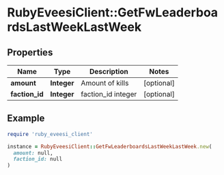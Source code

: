 # RubyEveesiClient::GetFwLeaderboardsLastWeekLastWeek

## Properties

| Name | Type | Description | Notes |
| ---- | ---- | ----------- | ----- |
| **amount** | **Integer** | Amount of kills | [optional] |
| **faction_id** | **Integer** | faction_id integer | [optional] |

## Example

```ruby
require 'ruby_eveesi_client'

instance = RubyEveesiClient::GetFwLeaderboardsLastWeekLastWeek.new(
  amount: null,
  faction_id: null
)
```

